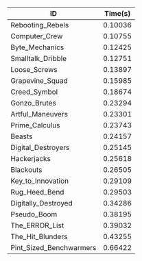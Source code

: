 |ID|Time(s)|
|-|-|
|Rebooting_Rebels|0.10036|
|Computer_Crew|0.10755|
|Byte_Mechanics|0.12425|
|Smalltalk_Dribble|0.12751|
|Loose_Screws|0.13897|
|Grapevine_Squad|0.15985|
|Creed_Symbol|0.18674|
|Gonzo_Brutes|0.23294|
|Artful_Maneuvers|0.23301|
|Prime_Calculus|0.23743|
|Beasts|0.24157|
|Digital_Destroyers|0.25145|
|Hackerjacks|0.25618|
|Blackouts|0.26505|
|Key_to_Innovation|0.29109|
|Rug_Heed_Bend|0.29503|
|Digitally_Destroyed|0.34286|
|Pseudo_Boom|0.38195|
|The_ERROR_List|0.39032|
|The_Hit_Blunders|0.43255|
|Pint_Sized_Benchwarmers|0.66422|
